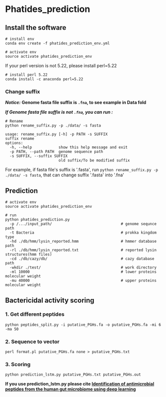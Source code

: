 # Phatides_prediction
## Install the software
```
# install env
conda env create -f phatides_prediction_env.yml

# activate env
source activate phatides_prediction_env
```

If your perl version is not 5.22, please install perl=5.22
```
# install perl 5.22
conda install -c anaconda perl=5.22
```

### Change suffix
***Notice:*** **Genome fasta file suffix is ```.fna```, to see example in Data fold**

***If Genome fasta file suffix is not ```.fna```, you can run :***
```
# Rename
python rename_suffix.py -p ./data/ -s fasta

usage: rename_suffix.py [-h] -p PATH -s SUFFIX
suffix rename
options:
  -h, --help            show this help message and exit
  -p PATH, --path PATH  genome sequence path
  -s SUFFIX, --suffix SUFFIX
                        old suffix/To be modified suffix

```
For example, if fasta file's suffix is '.fasta', run ```python rename_suffix.py -p ./data/ -s fasta```, that can change suffix '.fasta' into '.fna'

## Prediction
```
# activate env
source activate phatides_prediction_env

# run
python phatides_prediction.py
  -p /.../input_path/                               # genome sequnce path
  -t Bacteria                                       # prokka kingdom type    
  -hd ./db/hmm/lysin_reported.hmm                   # hmmer database path
  -rl ./db/hmm/lysin_reported.txt                   # reported lysin structures(hmm files)
  -cd ./db/cazy/db/                                 # cazy database path
  -wkdir ./test/                                    # work directory
  -ml 10000                                         # lower proteins molecular weight
  -mu 40000                                         # upper proteins molecular weight
```

## Bactericidal activity scoring 
### 1. Get different peptides
```
python peptides_split.py -i putative_PGHs.fa -o putative_PGHs.fa -mi 6 -ma 50
```

### 2. Sequence to vector
```
perl format.pl putative_PGHs.fa none > putative_PGHs.txt
```

### 3. Scoring
```
python prediction_lstm.py putative_PGHs.txt putative_PGHs.out
```

**If you use prediction_lstm.py please cite [Identification of antimicrobial peptides from the human gut microbiome using deep learning](https://www.nature.com/articles/s41587-022-01226-0)**

